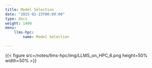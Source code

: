 ```yaml
---
title: Model Selection
date: "2025-02-23T00:00:00"
type: docs 
weight: 1400
menu: 
    llms-hpc:
        name: Model Selection
        
---
```



{{< figure src=/notes/llms-hpc/img/LLMS_on_HPC_6.png height=50% width=50% >}}

